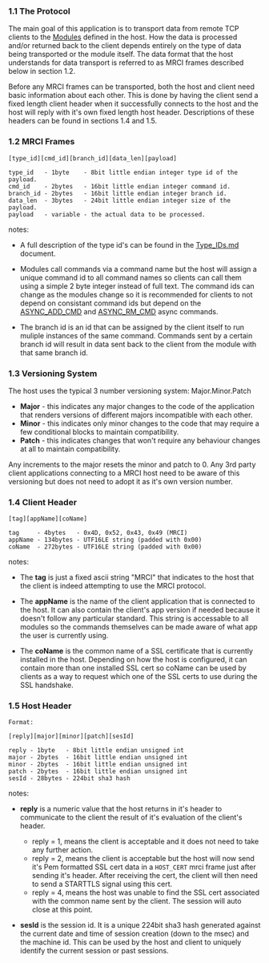 ### 1.1 The Protocol ###

The main goal of this application is to transport data from remote TCP clients to the [Modules](modules.md) defined in the host. How the data is processed and/or returned back to the client depends entirely on the type of data being transported or the module itself. The data format that the host understands for data transport is referred to as MRCI frames described below in section 1.2.

Before any MRCI frames can be transported, both the host and client need basic information about each other. This is done by having the client send a fixed length client header when it successfully connects to the host and the host will reply with it's own fixed length host header. Descriptions of these headers can be found in sections 1.4 and 1.5. 

### 1.2 MRCI Frames ###

```
[type_id][cmd_id][branch_id][data_len][payload]

type_id   - 1byte    - 8bit little endian integer type id of the payload.
cmd_id    - 2bytes   - 16bit little endian integer command id.
branch_id - 2bytes   - 16bit little endian integer branch id.
data_len  - 3bytes   - 24bit little endian integer size of the payload.
payload   - variable - the actual data to be processed.
```

notes:

* A full description of the type id's can be found in the [Type_IDs.md](type_ids.md) document.

* Modules call commands via a command name but the host will assign a unique command id to all command names so clients can call them using a simple 2 byte integer instead of full text. The command ids can change as the modules change so it is recommended for clients to not depend on consistant command ids but depend on the [ASYNC_ADD_CMD](async.md) and [ASYNC_RM_CMD](async.md) async commands.

* The branch id is an id that can be assigned by the client itself to run muliple instances of the same command. Commands sent by a certain branch id will result in data sent back to the client from the module with that same branch id.

### 1.3 Versioning System ###

The host uses the typical 3 number versioning system: Major.Minor.Patch

* **Major** - this indicates any major changes to the code of the application that renders versions of different majors incompatible with each other.
* **Minor** - this indicates only minor changes to the code that may require a few conditional blocks to maintain compatibility.
* **Patch** - this indicates changes that won't require any behaviour changes at all to maintain compatibility.

Any increments to the major resets the minor and patch to 0. Any 3rd party client applications connecting to a MRCI host need to be aware of this versioning but does not need to adopt it as it's own version number.

### 1.4 Client Header ###

```
[tag][appName][coName]

tag     - 4bytes   - 0x4D, 0x52, 0x43, 0x49 (MRCI)
appName - 134bytes - UTF16LE string (padded with 0x00)
coName  - 272bytes - UTF16LE string (padded with 0x00)
```

notes:

* The **tag** is just a fixed ascii string "MRCI" that indicates to the host that the client is indeed attempting to use the MRCI protocol.

* The **appName** is the name of the client application that is connected to the host. It can also contain the client's app version if needed because it doesn't follow any particular standard. This string is accessable to all modules so the commands themselves can be made aware of what app the user is currently using.

* The **coName** is the common name of a SSL certificate that is currently installed in the host. Depending on how the host is configured, it can contain more than one installed SSL cert so coName can be used by clients as a way to request which one of the SSL certs to use during the SSL handshake.

### 1.5 Host Header ###

```
Format:

[reply][major][minor][patch][sesId]

reply - 1byte   - 8bit little endian unsigned int
major - 2bytes  - 16bit little endian unsigned int
minor - 2bytes  - 16bit little endian unsigned int
patch - 2bytes  - 16bit little endian unsigned int
sesId - 28bytes - 224bit sha3 hash
```

notes:

* **reply** is a numeric value that the host returns in it's header to communicate to the client the result of it's evaluation of the client's header.

    * reply = 1, means the client is acceptable and it does not need to take any further action.
    * reply = 2, means the client is acceptable but the host will now send it's Pem formatted SSL cert data in a ```HOST_CERT``` mrci frame just after sending it's header. After receiving the cert, the client will then need to send a STARTTLS signal using this cert.
    * reply = 4, means the host was unable to find the SSL cert associated with the common name sent by the client. The session will auto close at this point.

* **sesId** is the session id. It is a unique 224bit sha3 hash generated against the current date and time of session creation (down to the msec) and the machine id. This can be used by the host and client to uniquely identify the current session or past sessions.